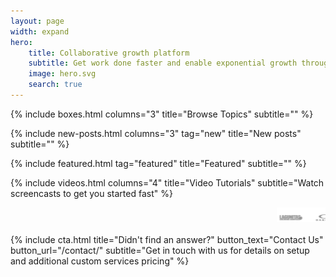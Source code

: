 ```yaml
---
layout: page
width: expand
hero:
    title: Collaborative growth platform
    subtitle: Get work done faster and enable exponential growth through automation
    image: hero.svg
    search: true
---
```

<!-- Browse Topics -->
{% include boxes.html columns="3" title="Browse Topics" subtitle="" %}
<!-- New posts -->
{% include new-posts.html columns="3" tag="new" title="New posts" subtitle="" %}

<!-- Featured Articles -->
{% include featured.html tag="featured" title="Featured" subtitle="" %}

 {% include videos.html columns="4" title="Video Tutorials" subtitle="Watch screencasts to get you started fast" %}

<!-- {% include faqs.html multiple="true" title="Frequently asked questions" category="presale" subtitle="Find quicke answers to frequent pre-sale questions asked by customers" %} -->

<!-- {% include team.html authors="evan, john, sara, alex, tom, daniel" title="We are here to help" subtitle="Our team is just an email away ready to answer your questions" %} -->
<marquee direction="left" scrollamount="4">
<img class="uk-padding" src="/uploads/marqee.png"/>
<img class="uk-padding" src="/uploads/marqee.png"/>
<img class="uk-padding" src="/uploads/marqee.png"/>
<img class="uk-padding" src="/uploads/marqee.png"/>
</marquee>

         
{% include cta.html title="Didn't find an answer?" button_text="Contact Us" button_url="/contact/" subtitle="Get in touch with us for details on setup and additional custom services pricing" %}

